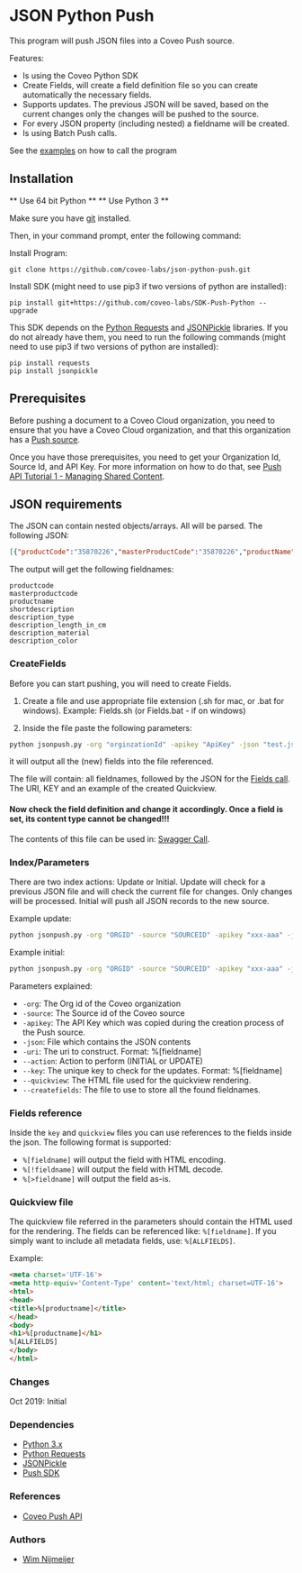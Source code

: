 # JSON Python Push

This program will push JSON files into a Coveo Push source.

Features:

- Is using the Coveo Python SDK
- Create Fields, will create a field definition file so you can create automatically the necessary fields.
- Supports updates. The previous JSON will be saved, based on the current changes only the changes will be pushed to the source.
- For every JSON property (including nested) a fieldname will be created.
- Is using Batch Push calls.

See the [examples](https://github.com/coveo-labs/json-python-push/tree/master/examples) on how to call the program


## Installation
** Use 64 bit Python **
** Use Python 3 **

Make sure you have [git](https://git-scm.com/downloads) installed.

Then, in your command prompt, enter the following command:

Install Program:
```
git clone https://github.com/coveo-labs/json-python-push.git
```

Install SDK (might need to use pip3 if two versions of python are installed):
```
pip install git+https://github.com/coveo-labs/SDK-Push-Python --upgrade
```

This SDK depends on the [Python Requests](http://docs.python-requests.org/en/master/user/install/#install) and [JSONPickle](https://jsonpickle.github.io/#download-install) libraries. If you do not already have them, you need to run the following commands (might need to use pip3 if two versions of python are installed):

```
pip install requests
pip install jsonpickle
```

## Prerequisites

Before pushing a document to a Coveo Cloud organization, you need to ensure that you have a Coveo Cloud organization, and that this organization has a [Push source](https://docs.coveo.com/en/94/cloud-v2-developers/creating-a-push-source).

Once you have those prerequisites, you need to get your Organization Id, Source Id, and API Key. For more information on how to do that, see [Push API Tutorial 1 - Managing Shared Content](https://docs.coveo.com/en/92/cloud-v2-developers/push-api-tutorial-1---managing-shared-content).


## JSON requirements

The JSON can contain nested objects/arrays. All will be parsed. The following JSON:
```json
[{"productCode":"35870226","masterProductCode":"35870226","productName":"prodname","shortDescription":"descr","description":[{"Type":"Brick","Length in cm":"20","Material":"Rock","Color":"Transparent"}]},
```

The output will get the following fieldnames:
```
productcode
masterproductcode
productname
shortdescription
description_type
description_length_in_cm
description_material
description_color
```

### CreateFields

Before you can start pushing, you will need to create Fields. 

1. Create a file and use appropriate file extension (.sh for mac, or .bat for windows). 
Example: Fields.sh (or Fields.bat - if on windows)

2. Inside the file paste the following parameters:
```bat
python jsonpush.py -org "orginzationId" -apikey "ApiKey" -json "test.json" -createfields "fields.json"
```

it will output all the (new) fields into the file referenced. 

The file will contain: all fieldnames, followed by the JSON for the [Fields call](https://platform.cloud.coveo.com/rest/organizations/{organizationId}/indexes/fields/batch/create).
The URI, KEY and an example of the created Quickview.


#### Now check the field definition and change it accordingly. Once a field is set, its content type cannot be changed!!!

The contents of this file can be used in: [Swagger Call](https://platform.cloud.coveo.com/docs?api=Field#!/Fields/rest_organizations_paramId_indexes_fields_batch_create_post).

### Index/Parameters

There are two index actions: Update or Initial.
Update will check for a previous JSON file and will check the current file for changes. Only changes will be processed.
Initial will push all JSON records to the new source.

Example update:
```bat
python jsonpush.py -org "ORGID" -source "SOURCEID" -apikey "xxx-aaa" -json "myjsonfile.json" -uri "https://a.b?%[productcode]"  --action "UPDATE" --key "%[productcode]%[mastercode]" --quickview "VIEW.HTML"

```

Example initial:
```bat
python jsonpush.py -org "ORGID" -source "SOURCEID" -apikey "xxx-aaa" -json "myjsonfile.json" -uri "https://a.b?%[productcode]" --action "INITIAL" --key "%[productcode]%[mastercode]" --quickview "VIEW.HTML"
```

Parameters explained:
* `-org`: The Org id of the Coveo organization
* `-source`: The Source id of the Coveo source
* `-apikey`: The API Key which was copied during the creation process of the Push source.
* `-json`: File which contains the JSON contents
* `-uri`: The uri to construct. Format: %[fieldname]
* `--action`: Action to perform (INITIAL or UPDATE)
* `--key`: The unique key to check for the updates. Format: %[fieldname]
* `--quickview`: The HTML file used for the quickview rendering.
* `--createfields`: The file to use to store all the found fieldnames. 

### Fields reference
Inside the `key` and `quickview` files you can use references to the fields inside the json. The following format is supported:
* `%[fieldname]` will output the field with HTML encoding.
* `%[!fieldname]` will output the field with HTML decode.
* `%[>fieldname]` will output the field as-is.

### Quickview file
The quickview file referred in the parameters should contain the HTML used for the rendering.
The fields can be referenced like:
`%[fieldname]`. If you simply want to include all metadata fields, use: `%[ALLFIELDS]`.

Example:
```html
<meta charset='UTF-16'>
<meta http-equiv='Content-Type' content='text/html; charset=UTF-16'>
<html>
<head>
<title>%[productname]</title>
</head>
<body>
<h1>%[productname]</h1>
%[ALLFIELDS]
</body>
</html>
```
### Changes
Oct 2019: Initial

### Dependencies
- [Python 3.x](https://www.python.org/downloads/)
- [Python Requests](http://docs.python-requests.org/en/master/user/install/#install)
- [JSONPickle](https://jsonpickle.github.io/#download-install)
- [Push SDK](https://github.com/coveo-labs/SDK-Push-Python)

### References
- [Coveo Push API](https://docs.coveo.com/en/68/cloud-v2-developers/push-api)

### Authors
- [Wim Nijmeijer](https://github.com/wnijmeijer)

